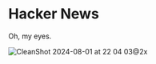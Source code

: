 # Hacker News

Oh, my eyes.

![CleanShot 2024-08-01 at 22 04 03@2x](https://github.com/user-attachments/assets/5ecf52d8-1af6-4ae1-8c72-061fc2ca1cd4)
